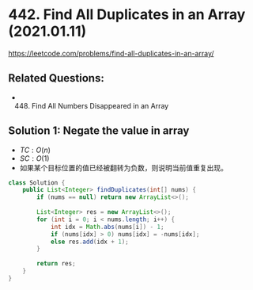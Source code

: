 # 442. Find All Duplicates in an Array (2021.01.11)

https://leetcode.com/problems/find-all-duplicates-in-an-array/

## Related Questions:
- 448. Find All Numbers Disappeared in an Array

## Solution 1: Negate the value in array

- $TC:O(n)$
- $SC:O(1)$
- 如果某个目标位置的值已经被翻转为负数，则说明当前值重复出现。

```java
class Solution {
    public List<Integer> findDuplicates(int[] nums) {
        if (nums == null) return new ArrayList<>();
        
        List<Integer> res = new ArrayList<>();
        for (int i = 0; i < nums.length; i++) {
            int idx = Math.abs(nums[i]) - 1;
            if (nums[idx] > 0) nums[idx] = -nums[idx];
            else res.add(idx + 1);
        }
        
        return res;
    }
}
```
